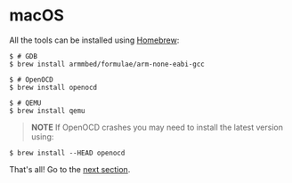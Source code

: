 # macOS

All the tools can be installed using [Homebrew]:

[Homebrew]: http://brew.sh/

``` text
$ # GDB
$ brew install armmbed/formulae/arm-none-eabi-gcc

$ # OpenOCD
$ brew install openocd

$ # QEMU
$ brew install qemu
```

> **NOTE** If OpenOCD crashes you may need to install the latest version using: 
```text
$ brew install --HEAD openocd
```

That's all! Go to the [next section].

[next section]: verify.md
